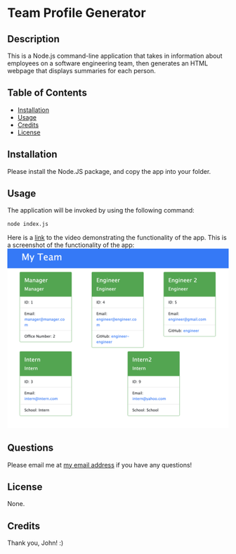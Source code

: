 # Team Profile Generator

## Description

This is a Node.js command-line application that takes in information about employees on a software engineering team, then generates an HTML webpage that displays summaries for each person.

## Table of Contents

- [Installation](#installation)
- [Usage](#usage)
- [Credits](#credits)
- [License](#license)
## Installation
Please install the Node.JS package, and copy the app into your folder.
## Usage
The application will be invoked by using the following command:

```bash
node index.js
```
Here is a [link](https://drive.google.com/file/d/16Mv5Pg6RdDstCJ52oOO7MnJ3Ynpy2_7_/view?usp=sharing) to the video demonstrating the functionality of the app. This is a screenshot of the functionality of the app: ![screenshot](screenshot.png)
## Questions
Please email me at [my email address](ucsd.camp.21@ucsd.edu) if you have any questions!
## License
None.
## Credits
Thank you, John! :)